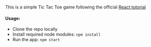 This is a simple Tic Tac Toe game following the official [React tutorial](https://reactjs.org/tutorial/tutorial.html)
#### Usage:
- Clone the repo locally
- Install required node modules: `npm install`
- Run the app: `npm start`
